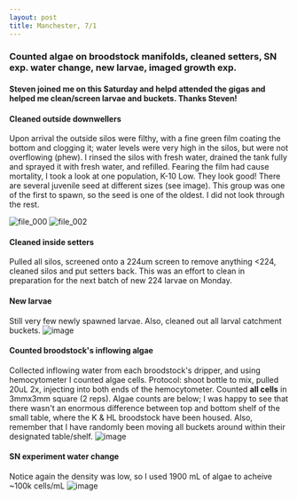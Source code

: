 ```yaml
---
layout: post
title: Manchester, 7/1
---
```


### Counted algae on broodstock manifolds, cleaned setters, SN exp. water change, new larvae, imaged growth exp. 

#### Steven joined me on this Saturday and helpd attended the gigas and helped me clean/screen larvae and buckets. Thanks Steven!

#### Cleaned outside downwellers
Upon arrival the outside silos were filthy, with a fine green film coating the bottom and clogging it; water levels were very high in the silos, but were not overflowing (phew).  I rinsed the silos with fresh water, drained the tank fully and sprayed it with fresh water, and refilled. Fearing the film had cause mortality, I took a look at one population, K-10 Low. They look good! There are several juvenile seed at different sizes (see image). This group was one of the first to spawn, so the seed is one of the oldest. I did not look through the rest. 

![file_000](https://user-images.githubusercontent.com/17264765/27981477-cf818a38-6340-11e7-8493-e6a60c4af115.jpeg)
![file_002](https://user-images.githubusercontent.com/17264765/27981478-cf81fa40-6340-11e7-9cb1-1a501a7ad506.jpeg)

#### Cleaned inside setters
Pulled all silos, screened onto a 224um screen to remove anything <224, cleaned silos and put setters back. This was an effort to clean in preparation for the next batch of new 224 larvae on Monday.

#### New larvae
Still very few newly spawned larvae. Also, cleaned out all larval catchment buckets. 
![image](https://user-images.githubusercontent.com/17264765/27981518-a26c0324-6341-11e7-85ce-a1b8fa81ea3e.png)

#### Counted broodstock's inflowing algae
Collected inflowing water from each broodstock's dripper, and using hemocytometer I counted algae cells. Protocol: shoot bottle to mix, pulled 20uL 2x, injecting into both ends of the hemocytometer. Counted **all cells** in 3mmx3mm square (2 reps). Algae counts are below; I was happy to see that there wasn't an enormous difference between top and bottom shelf of the small table, where the K & HL broodstock have been housed.  Also, remember that I have randomly been moving all buckets around within their designated table/shelf.
![image](https://user-images.githubusercontent.com/17264765/27981306-7c4ece08-633f-11e7-99d8-f880a4d78cfe.png)

#### SN experiment water change
Notice again the density was low, so I used 1900 mL of algae to acheive ~100k cells/mL
![image](https://user-images.githubusercontent.com/17264765/27981498-32a2ff70-6341-11e7-9dd1-3d0ea161a9a3.png)

